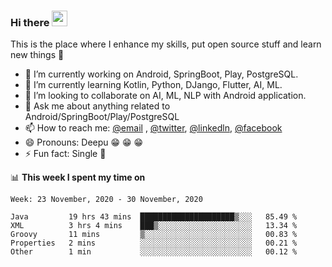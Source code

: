 ### Hi there <img src="https://media.giphy.com/media/hvRJCLFzcasrR4ia7z/giphy.gif" width="25px">
This is the place where I enhance my skills, put open source stuff and learn new things :rofl:

- 🔭 I’m currently working on Android, SpringBoot, Play, PostgreSQL. 
- 🌱 I’m currently learning Kotlin, Python, DJango, Flutter, AI, ML.
- 👯 I’m looking to collaborate on AI, ML, NLP with Android application.
- 💬 Ask me about anything related to Android/SpringBoot/Play/PostgreSQL
- 📫 How to reach me: [@email](deepakgupta7403@gmail.com) , [@twitter](https://twitter.com/deepakgupta7403), [@linkedln](https://in.linkedin.com/in/deepak-gupta-23b3b1113), [@facebook](https://facebook.com/deepakgupta7403)
- 😄 Pronouns: Deepu :grin: :grin: :grin:
- ⚡ Fun fact: Single :grimacing:

📊 **This week I spent my time on**

<!--START_SECTION:waka-->
```text
Week: 23 November, 2020 - 30 November, 2020

Java         19 hrs 43 mins  █████████████████████▒░░░   85.49 % 
XML          3 hrs 4 mins    ███▒░░░░░░░░░░░░░░░░░░░░░   13.34 % 
Groovy       11 mins         ▒░░░░░░░░░░░░░░░░░░░░░░░░   00.83 % 
Properties   2 mins          ░░░░░░░░░░░░░░░░░░░░░░░░░   00.21 % 
Other        1 min           ░░░░░░░░░░░░░░░░░░░░░░░░░   00.12 % 
```
<!--END_SECTION:waka-->
